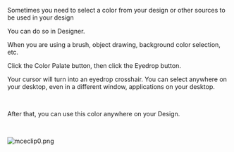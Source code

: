 <p>Sometimes you need to select a color from your design or other sources to be used in your design</p>
<p>You can do so in Designer.</p>
<p>When you are using a brush, object drawing, background color selection, etc.</p>
<p>Click the Color Palate button, then click the Eyedrop button.</p>
<p>Your cursor will turn into an eyedrop crosshair. You can select anywhere on your desktop, even in a different window, applications on your desktop.</p>
<p> </p>
<p>After that, you can use this color anywhere on your Design.</p>
<p> </p>
<p><img src="https://support.optisigns.com/hc/article_attachments/7589168253459" alt="mceclip0.png"></p>